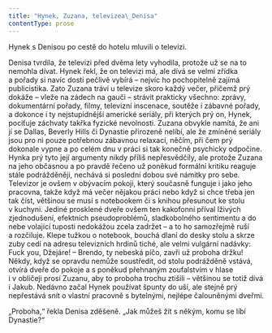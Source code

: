 ```yaml
---
title: "Hynek, Zuzana, televizea\_Denisa"
contentType: prose
---
```


<section>

Hynek s Denisou po cestě do hotelu mluvili o televizi.

Denisa tvrdila, že televizi před dvěma lety vyhodila, protože už se na to nemohla dívat. Hynek řekl, že on televizi má, ale dívá se velmi zřídka a pořady si navíc dosti pečlivě vybírá – nejvíc ho pochopitelně zajímá publicistika. Zato Zuzana tráví u televize skoro každý večer, přičemž prý dokáže – vleže na zádech na gauči – strávit prakticky všechno: zprávy, dokumentární pořady, filmy, televizní inscenace, soutěže i zábavné pořady, a dokonce i ty nejstupidnější americké seriály, při kterých prý on, Hynek, pociťuje záchvaty takřka fyzické nevolnosti. Zuzana obvykle namítá, že ani jí se Dallas, Beverly Hills či Dynastie přirozeně nelíbí, ale že zmíněné seriály jsou pro ni pouze potřebnou zábavnou relaxací, něčím, při čem prý dokonale vypne a po celém dnu v práci si tak konečně psychicky odpočine. Hynka prý tyto její argumenty nikdy příliš nepřesvědčily, ale protože Zuzana na jeho občasnou a po pravdě řečeno už poněkud formální kritiku reaguje stále podrážděněji, nechává si poslední dobou své námitky pro sebe. Televizor je ovšem v obývacím pokoji, který současně funguje i jako jeho pracovna, takže když má večer nějakou práci nebo když si chce třeba jen tak číst, většinou se musí s notebookem či s knihou přesunout ke stolu v kuchyni. Jediné prosklené dveře ovšem ten kakofonní příval lživých zjednodušení, efektních pseudoproblémů, sladkobolného sentimentu a do nebe volající tuposti nedokážou zcela zadržet – a to ho samozřejmě ruší a rozčiluje. Klepe tužkou o notebook, bouchá dlaní do desky stolu a skrze zuby cedí na adresu televizních hrdinů tiché, ale velmi vulgární nadávky: Fuck you, Džejáre! – Brendo, ty nebeská píčo, zavři už proboha držku! Někdy, když se opravdu nemůže soustředit, od stolu podrážděně vstává, otvírá dveře do pokoje a s poněkud přehnaným zoufalstvím v hlase i v obličeji prosí Zuzanu, aby to proboha trochu ztišili – většinou se totiž dívá i Jakub. Nedávno začal Hynek používat špunty do uší, ale stejně prý nepřestává snít o vlastní pracovně s bytelnými, nejlépe čalouněnými dveřmi.

„Proboha,“ řekla Denisa zděšeně. „Jak můžeš žít s někým, komu se líbí Dynastie?“

</section>
